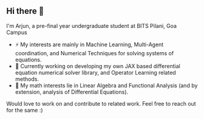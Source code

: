 ## Hi there 👋

I'm Arjun, a pre-final year undergraduate student at BITS Pilani, Goa Campus

- ⚡ My interests are mainly in Machine Learning, Multi-Agent coordination, and Numerical Techniques for solving systems of equations.
- 🔭 Currently working on developing my own JAX based differential equation numerical solver library, and Operator Learning related methods.
- 💬 My math interests lie in Linear Algebra and Functional Analysis (and by extension, analysis of Differential Equations).

Would love to work on and contribute to related work. Feel free to reach out for the same :)
<!--
**akagam1/akagam1** is a ✨ _special_ ✨ repository because its `README.md` (this file) appears on your GitHub profile.

Here are some ideas to get you started:

- 🔭 I’m currently working on ...
- 🌱 I’m currently learning ...
- 👯 I’m looking to collaborate on ...
- 🤔 I’m looking for help with ...
- 💬 Ask me about ...
- 📫 How to reach me: ...
- 😄 Pronouns: ...
- ⚡ Fun fact: ...
-->
